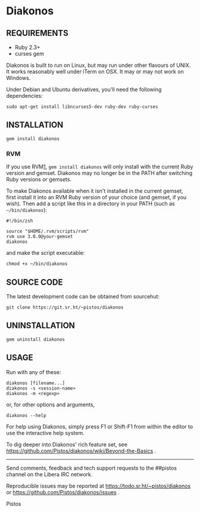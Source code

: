 # Diakonos

## REQUIREMENTS

- Ruby 2.3+
- curses gem

Diakonos is built to run on Linux, but may run under other flavours of UNIX.
It works reasonably well under iTerm on OSX. It may or may not work on Windows.

Under Debian and Ubuntu derivatives, you'll need the following dependencies:

    sudo apt-get install libncurses5-dev ruby-dev ruby-curses


## INSTALLATION

    gem install diakonos


### RVM

If you use RVM[1], `gem install diakonos` will only install with the current
Ruby version and gemset. Diakonos may no longer be in the PATH after switching
Ruby versions or gemsets.

To make Diakonos available when it isn't installed in the current gemset, first
install it into an RVM Ruby version of your choice (and gemset, if you wish).
Then add a script like this in a directory in your PATH (such as
`~/bin/diakonos`):

    #!/bin/zsh

    source "$HOME/.rvm/scripts/rvm"
    rvm use 3.0.0@your-gemset
    diakonos

and make the script executable:

    chmod +x ~/bin/diakonos

[1]: https://rvm.io


## SOURCE CODE

The latest development code can be obtained from sourcehut:

    git clone https://git.sr.ht/~pistos/diakonos


## UNINSTALLATION

    gem uninstall diakonos


## USAGE

Run with any of these:

    diakonos [filename...]
    diakonos -s <session-name>
    diakonos -m <regexp>

or, for other options and arguments,

    diakonos --help

For help using Diakonos, simply press F1 or Shift-F1 from within the editor to
use the interactive help system.

To dig deeper into Diakonos' rich feature set, see https://github.com/Pistos/diakonos/wiki/Beyond-the-Basics .


----------------------------------------------------------------

Send comments, feedback and tech support requests to the ##pistos channel on
the Libera IRC network.

Reproducible issues may be reported at https://todo.sr.ht/~pistos/diakonos or
https://github.com/Pistos/diakonos/issues .



Pistos
